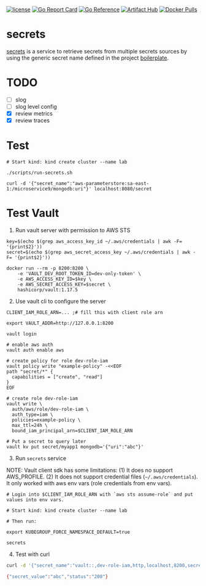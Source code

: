 [![license](http://img.shields.io/badge/license-MIT-blue.svg)](https://github.com/udhos/secrets/blob/main/LICENSE)
[![Go Report Card](https://goreportcard.com/badge/github.com/udhos/secrets)](https://goreportcard.com/report/github.com/udhos/secrets)
[![Go Reference](https://pkg.go.dev/badge/github.com/udhos/secrets.svg)](https://pkg.go.dev/github.com/udhos/secrets)
[![Artifact Hub](https://img.shields.io/endpoint?url=https://artifacthub.io/badge/repository/secrets-proxy)](https://artifacthub.io/packages/search?repo=secrets-proxy)
[![Docker Pulls](https://img.shields.io/docker/pulls/udhos/secrets)](https://hub.docker.com/r/udhos/secrets)

# secrets

[secrets](https://github.com/udhos/secrets) is a service to retrieve secrets from multiple secrets sources by using the generic secret name defined in the project [boilerplate](https://github.com/udhos/boilerplate).

# TODO

- [ ] slog
- [ ] slog level config
- [X] review metrics
- [X] review traces

# Test

```
# Start kind: kind create cluster --name lab

./scripts/run-secrets.sh

curl -d '{"secret_name":"aws-parameterstore:sa-east-1:/microservice9/mongodb:uri"}' localhost:8080/secret
```

# Test Vault

1. Run vault server with permission to AWS STS

```
key=$(echo $(grep aws_access_key_id ~/.aws/credentials | awk -F= '{print$2}'))
secret=$(echo $(grep aws_secret_access_key ~/.aws/credentials | awk -F= '{print$2}'))

docker run --rm -p 8200:8200 \
    -e 'VAULT_DEV_ROOT_TOKEN_ID=dev-only-token' \
    -e AWS_ACCESS_KEY_ID=$key \
    -e AWS_SECRET_ACCESS_KEY=$secret \
    hashicorp/vault:1.17.5
```

2. Use vault cli to configure the server

```
CLIENT_IAM_ROLE_ARN=... ;# fill this with client role arn

export VAULT_ADDR=http://127.0.0.1:8200

vault login

# enable aws auth
vault auth enable aws

# create policy for role dev-role-iam
vault policy write "example-policy" -<<EOF
path "secret/*" {
  capabilities = ["create", "read"]
}
EOF

# create role dev-role-iam
vault write \
  auth/aws/role/dev-role-iam \
  auth_type=iam \
  policies=example-policy \
  max_ttl=24h \
  bound_iam_principal_arn=$CLIENT_IAM_ROLE_ARN

# Put a secret to query later
vault kv put secret/myapp1 mongodb='{"uri":"abc"}'
```

3. Run `secrets` service

NOTE: Vault client sdk has some limitations: (1) It does no support AWS_PROFILE. (2) It does not support credential files (`~/.aws/credentials`). It only worked with aws env vars (role credentials from env vars).

```
# Login into $CLIENT_IAM_ROLE_ARN with `aws sts assume-role` and put values into env vars.

# Start kind: kind create cluster --name lab

# Then run:

export KUBEGROUP_FORCE_NAMESPACE_DEFAULT=true

secrets
```

4. Test with curl

```bash
curl -d '{"secret_name":"vault::,dev-role-iam,http,localhost,8200,secret/myapp1/mongodb:uri"}' localhost:8080/secret

{"secret_value":"abc","status":"200"}
```